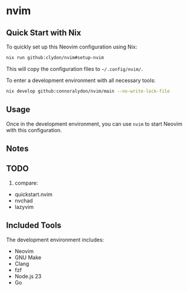 # nvim

## Quick Start with Nix

To quickly set up this Neovim configuration using Nix:

```bash
nix run github:clydon/nvim#setup-nvim
```

This will copy the configuration files to `~/.config/nvim/`.

To enter a development environment with all necessary tools:

```bash
nix develop github:connoralydon/nvim/main --no-write-lock-file
```

## Usage

Once in the development environment, you can use `nvim` to start Neovim with this configuration.

## Notes

## TODO

1. compare:

- quickstart.nvim
- nvchad
- lazyvim

## Included Tools

The development environment includes:

- Neovim
- GNU Make
- Clang
- fzf
- Node.js 23
- Go

